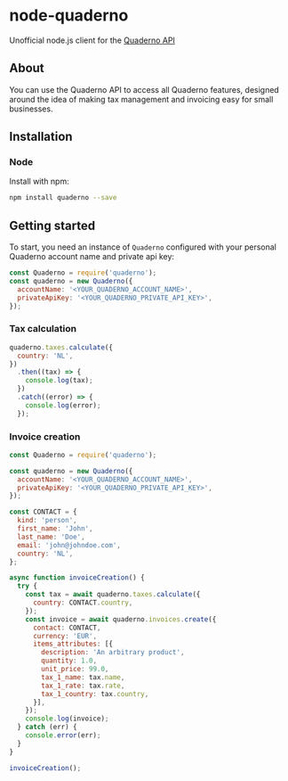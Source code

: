 # node-quaderno
Unofficial node.js client for the [Quaderno API][api-docs]

## About
You can use the Quaderno API to access all Quaderno features, designed around the idea
of making tax management and invoicing easy for small businesses.

## Installation

### Node

Install with npm:

```sh
npm install quaderno --save
```

## Getting started

To start, you need an instance of `Quaderno` configured with your personal Quaderno account name and private api key:
```js
const Quaderno = require('quaderno');
const quaderno = new Quaderno({
  accountName: '<YOUR_QUADERNO_ACCOUNT_NAME>',
  privateApiKey: '<YOUR_QUADERNO_PRIVATE_API_KEY>',
});
```

### Tax calculation
```js
quaderno.taxes.calculate({
  country: 'NL',
})
  .then((tax) => {
    console.log(tax);
  })
  .catch((error) => {
    console.log(error);
  });
```

### Invoice creation

```js
const Quaderno = require('quaderno');

const quaderno = new Quaderno({
  accountName: '<YOUR_QUADERNO_ACCOUNT_NAME>',
  privateApiKey: '<YOUR_QUADERNO_PRIVATE_API_KEY>',
});

const CONTACT = {
  kind: 'person',
  first_name: 'John',
  last_name: 'Doe',
  email: 'john@johndoe.com',
  country: 'NL',
};

async function invoiceCreation() {
  try {
    const tax = await quaderno.taxes.calculate({
      country: CONTACT.country,
    });
    const invoice = await quaderno.invoices.create({
      contact: CONTACT,
      currency: 'EUR',
      items_attributes: [{
        description: 'An arbitrary product',
        quantity: 1.0,
        unit_price: 99.0,
        tax_1_name: tax.name,
        tax_1_rate: tax.rate,
        tax_1_country: tax.country,
      }],
    });
    console.log(invoice);
  } catch (err) {
    console.error(err);
  }
}

invoiceCreation();
```

[api-docs]: https://quaderno.io/docs/api/
